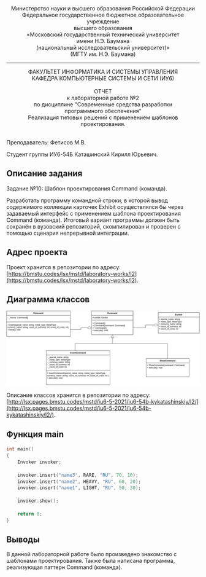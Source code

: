 <div align="center">
Министерство науки и высшего образования Российской Федерации <br />
Федеральное государственное бюджетное образовательное учреждение <br />
высшего образования <br />
«Московский государственный технический университет <br />
имени Н.Э. Баумана <br />
(национальный исследовательский университет)» <br />
(МГТУ им. Н.Э. Баумана)
</div>
<hr />
<div align="center">
ФАКУЛЬТЕТ ИНФОРМАТИКА И СИСТЕМЫ УПРАВЛЕНИЯ <br />
КАФЕДРА КОМПЬЮТЕРНЫЕ СИСТЕМЫ И СЕТИ (ИУ6)
</div>
<br />
<div align="center">
ОТЧЕТ <br />
к лабораторной работе №2 <br />
по дисциплине "Современные средства разработки <br />
программного обеспечения" <br />
Реализация типовых решений с применением шаблонов проектирования.
</div>
<br />

Преподаватель: Фетисов М.В.

Студент группы ИУ6-54Б Каташинский Кирилл Юрьевич.

## Описание задания

Задание №10: Шаблон проектирования Command (команда).

Разработать программу командной строки, в которой вывод содержимого коллекции карточек Exhibit осуществлялся бы через задаваемый интерфейс с применением шаблона проектирования Command (команда). Итоговый вариант программы должен быть сохранён в вузовский репозиторий, скомпилирован и проверен с помощью сценария непрерывной интеграции.

## Адрес проекта

Проект хранится в репозитории по адресу: [https://bmstu.codes/lsx/mstd/laboratory-works/l2](https://bmstu.codes/lsx/mstd/laboratory-works/l2).

## Диаграмма классов

![Класс Command и зависимые классы](class_command_inherit_graph.png)

Описание классов хранится в репозитории по адресу: [http://lsx.pages.bmstu.codes/mstd/iu6-5-2021/iu6-54b-kykatashinskiy/l2/](http://lsx.pages.bmstu.codes/mstd/iu6-5-2021/iu6-54b-kykatashinskiy/l2/).

## Функция main

```cpp
int main()
{
    Invoker invoker;

    invoker.insert("name3", RARE, "RU", 70, 10);
    invoker.insert("name2", HEAVY, "RU", 60, 20);
    invoker.insert("name1", LIGHT, "RU", 50, 30);

    invoker.show();

    return 0;
}
```

## Выводы

В данной лабораторной работе было произведено знакомство с шаблонами проектирования. Также была написана программа, реализующая паттерн Command (команда).
